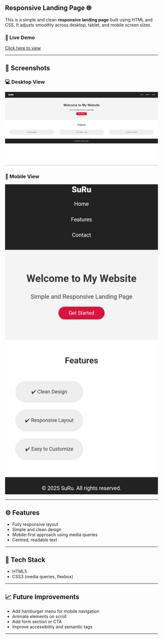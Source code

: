 ## Responsive Landing Page 🌐

This is a simple and clean **responsive landing page** built using HTML and CSS. It adjusts smoothly across desktop, tablet, and mobile screen sizes.

### 🔗 Live Demo
[Click here to view](https://suru190.github.io/Responsive-Landing-Page/)


---

## 📸 Screenshots

### 💻 Desktop View
![Landing Page Preview](./desktop-view.png)

### 📱 Mobile View
![Mobile View](./mobile-view.jpeg)

---

## ⚙️ Features

- Fully responsive layout
- Simple and clean design
- Mobile-first approach using media queries
- Centred, readable text

---

## 🧰 Tech Stack

- HTML5
- CSS3 (media queries, flexbox)

---

## 📈 Future Improvements

- Add hamburger menu for mobile navigation
- Animate elements on scroll
- Add form section or CTA
- Improve accessibility and semantic tags

---
